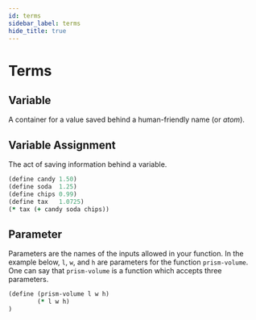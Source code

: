 ```yaml
---
id: terms
sidebar_label: terms
hide_title: true
---
```


# Terms

## Variable

A container for a value saved behind a human-friendly name (or _atom_).

## Variable Assignment

The act of saving information behind a variable.

``` clojure
(define candy 1.50)
(define soda  1.25)
(define chips 0.99)
(define tax   1.0725)
(* tax (+ candy soda chips))
```

## Parameter

Parameters are the names of the inputs allowed in your function. In the example 
below, `l`, `w`, and `h` are parameters for the function `prism-volume`. One can 
say that `prism-volume` is a function which accepts three parameters.

``` clojure
(define (prism-volume l w h)
        (* l w h)
)
```
